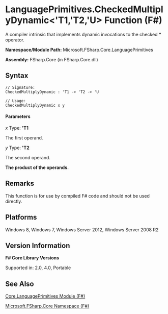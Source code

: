 # LanguagePrimitives.CheckedMultiplyDynamic<'T1,'T2,'U> Function (F#)

A compiler intrinsic that implements dynamic invocations to the checked **&#42;** operator.

**Namespace/Module Path:** Microsoft.FSharp.Core.LanguagePrimitives

**Assembly:** FSharp.Core (in FSharp.Core.dll)


## Syntax

```
// Signature:
CheckedMultiplyDynamic : 'T1 -> 'T2 -> 'U

// Usage:
CheckedMultiplyDynamic x y
```

#### Parameters
*x*
Type: **'T1**


The first operand.


*y*
Type: **'T2**


The second operand.



**The product of the operands.**
## Remarks
This function is for use by compiled F# code and should not be used directly.


## Platforms
Windows 8, Windows 7, Windows Server 2012, Windows Server 2008 R2


## Version Information
**F# Core Library Versions**

Supported in: 2.0, 4.0, Portable




## See Also
[Core.LanguagePrimitives Module &#40;F&#35;&#41;](Core.LanguagePrimitives+Module+%28FSharp%29.md)

[Microsoft.FSharp.Core Namespace &#40;F&#35;&#41;](Microsoft.FSharp.Core+Namespace+%28FSharp%29.md)

